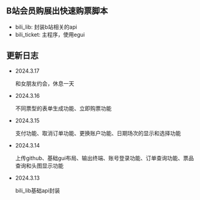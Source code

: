 ## B站会员购展出快速购票脚本
- bili_lib: 封装b站相关的api
- bili_ticket: 主程序，使用egui

## 更新日志
- 2024.3.17

    和女朋友约会，休息一天
- 2024.3.16

    不同票型的表单生成功能、立即购票功能
- 2024.3.15
  
    支付功能、取消订单功能、更换账户功能、日期场次的显示和选择功能
- 2024.3.14

    上传github、基础gui布局、输出终端、账号登录功能、订单查询功能、票品查询和头图显示功能
- 2024.3.13 
  
    bili_lib基础api封装